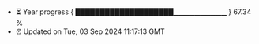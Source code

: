 - ⏳ Year progress { ████████████████████▁▁▁▁▁▁▁▁▁▁ } 67.34 %
- ⏰ Updated on Tue, 03 Sep 2024 11:17:13 GMT

